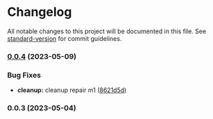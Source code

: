 # Changelog

All notable changes to this project will be documented in this file. See [standard-version](https://github.com/conventional-changelog/standard-version) for commit guidelines.

### [0.0.4](https://github.com/ai-med-tools/finder-psr/compare/v0.0.3...v0.0.4) (2023-05-09)


### Bug Fixes

* **cleanup:** cleanup repair m1 ([8621d5d](https://github.com/ai-med-tools/finder-psr/commit/8621d5ddb079faad9142de7f45f74983a6a1c7d4))

### 0.0.3 (2023-05-04)

